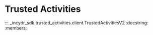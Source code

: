 # Trusted Activities

::: _incydr_sdk.trusted_activities.client.TrustedActivitiesV2
    :docstring:
    :members:
